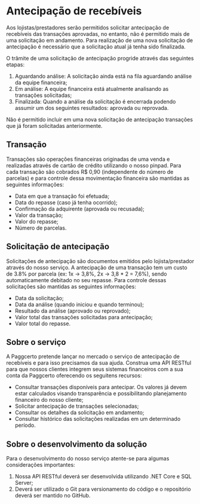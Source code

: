 # Antecipação de recebíveis

Aos lojistas/prestadores serão permitidos solicitar antecipação de recebíveis das transações aprovadas, no entanto, não é permitido mais de uma solicitação em andamento.
Para realização de uma nova solicitação de antecipação é necessário que a solicitação atual já tenha sido finalizada.

O trâmite de uma solicitação de antecipação progride através das seguintes etapas:

1. Aguardando análise: A solicitação ainda está na fila aguardando análise da equipe financeira;
2. Em análise: A equipe financeira está atualmente analisando as transações solicitadas;
3. Finalizada: Quando a análise da solicitação é encerrada podendo assumir um dos seguintes resultados: aprovada ou reprovada.

Não é permitido incluir em uma nova solicitação de antecipação transações que já foram solicitadas anteriormente.

## Transação

Transações são operações financeiras originadas de uma venda e realizadas através de cartão de crédito utilizando o nosso pinpad.
Para cada transação são cobrados R$ 0,90 (independente do número de parcelas) e para controle dessa movimentação financeira são mantidas as seguintes informações:

- Data em que a transação foi efetuada;
- Data do repasse (caso já tenha ocorrido);
- Confirmação da adquirente (aprovada ou recusada);
- Valor da transação;
- Valor do repasse;
- Número de parcelas.

## Solicitação de antecipação

Solicitações de antecipação são documentos emitidos pelo lojista/prestador através do nosso serviço. A antecipação de uma transação tem um custo de 3.8% por parcela (ex: 1x -> 3,8%, 2x -> 3,8 * 2 = 7,6%), sendo automaticamente debitado no seu repasse. Para controle dessas solicitações são mantidas as seguintes informações:

- Data da solicitação;
- Data da análise (quando iniciou e quando terminou);
- Resultado da análise (aprovado ou reprovado);
- Valor total das transações solicitadas para antecipação;
- Valor total do repasse.

## Sobre o serviço

A Paggcerto pretende lançar no mercado o serviço de antecipação de recebíveis e para isso precisamos da sua ajuda.
Construa uma API RESTful para que nossos clientes integrem seus sistemas financeiros com a sua conta da Paggcerto oferecendo os seguitens recursos:

- Consultar transações disponíveis para antecipar. Os valores já devem estar calculados visando transparência e possibilitando planejamento financeiro do nosso cliente;
- Solicitar antecipação de transações selecionadas;
- Consultar os detalhes da solicitação em andamento;
- Consultar histórico das solicitações realizadas em um determinado período.

## Sobre o desenvolvimento da solução

Para o desenvolvimento do nosso serviço atente-se para algumas considerações importantes:

1. Nossa API RESTful deverá ser desenvolvida utilizando .NET Core e SQL Server;
2. Deverá ser utilizado o Git para versionamento do código e o repositório deverá ser mantido no GitHub.
